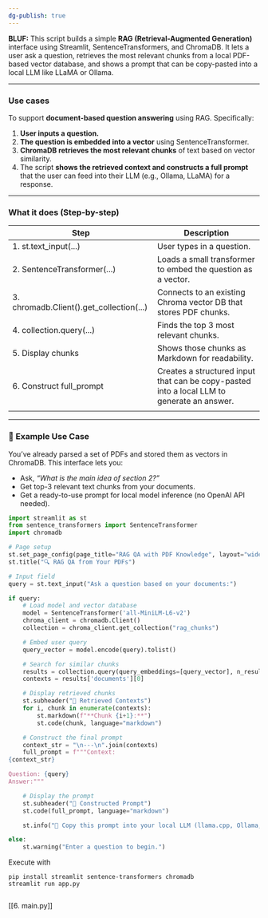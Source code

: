 ```yaml
---
dg-publish: true
---
```


**BLUF:** This script builds a simple **RAG (Retrieval-Augmented Generation)** interface using Streamlit, SentenceTransformers, and ChromaDB. It lets a user ask a question, retrieves the most relevant chunks from a local PDF-based vector database, and shows a prompt that can be copy-pasted into a local LLM like LLaMA or Ollama.

---

###  Use cases

To support **document-based question answering** using RAG. Specifically:
1. **User inputs a question.**
2. **The question is embedded into a vector** using SentenceTransformer.
3. **ChromaDB retrieves the most relevant chunks** of text based on vector similarity.
4. The script **shows the retrieved context and constructs a full prompt** that the user can feed into their LLM (e.g., Ollama, LLaMA) for a response.
    

---

### **What it does (Step-by-step)**

| **Step**                                 | **Description**                                                                            |
| ---------------------------------------- | ------------------------------------------------------------------------------------------ |
| 1. st.text_input(...)                    | User types in a question.                                                                  |
| 2. SentenceTransformer(...)              | Loads a small transformer to embed the question as a vector.                               |
| 3. chromadb.Client().get_collection(...) | Connects to an existing Chroma vector DB that stores PDF chunks.                           |
| 4. collection.query(...)                 | Finds the top 3 most relevant chunks.                                                      |
| 5. Display chunks                        | Shows those chunks as Markdown for readability.                                            |
| 6. Construct full_prompt                 | Creates a structured input that can be copy-pasted into a local LLM to generate an answer. |
|                                          |                                                                                            |

---

### **📎 Example Use Case**

You’ve already parsed a set of PDFs and stored them as vectors in ChromaDB. This interface lets you:
- Ask, _“What is the main idea of section 2?”_
- Get top-3 relevant text chunks from your documents.
- Get a ready-to-use prompt for local model inference (no OpenAI API needed).
    

```python
import streamlit as st
from sentence_transformers import SentenceTransformer
import chromadb

# Page setup
st.set_page_config(page_title="RAG QA with PDF Knowledge", layout="wide")
st.title("🔍 RAG QA from Your PDFs")

# Input field
query = st.text_input("Ask a question based on your documents:")

if query:
    # Load model and vector database
    model = SentenceTransformer('all-MiniLM-L6-v2')
    chroma_client = chromadb.Client()
    collection = chroma_client.get_collection("rag_chunks")

    # Embed user query
    query_vector = model.encode(query).tolist()

    # Search for similar chunks
    results = collection.query(query_embeddings=[query_vector], n_results=3)
    contexts = results['documents'][0]

    # Display retrieved chunks
    st.subheader("📄 Retrieved Contexts")
    for i, chunk in enumerate(contexts):
        st.markdown(f"**Chunk {i+1}:**")
        st.code(chunk, language="markdown")

    # Construct the final prompt
    context_str = "\n---\n".join(contexts)
    full_prompt = f"""Context:
{context_str}

Question: {query}
Answer:"""

    # Display the prompt
    st.subheader("🧠 Constructed Prompt")
    st.code(full_prompt, language="markdown")

    st.info("📌 Copy this prompt into your local LLM (llama.cpp, Ollama, etc.) to get a generated response.")

else:
    st.warning("Enter a question to begin.")

```


Execute with 
```
pip install streamlit sentence-transformers chromadb
streamlit run app.py


```


[[6. main.py]]